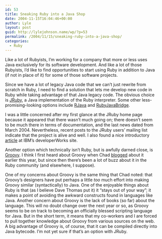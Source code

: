 ```yaml
---
id: 53
title: Sneaking Ruby into a Java Shop
date: 2004-11-15T16:04:46+00:00
author: Lyle
layout: post
guid: http://lylejohnson.name/wp/?p=53
permalink: /2004/11/15/sneaking-ruby-into-a-java-shop/
categories:
  - Ruby
---
```

Like a lot of Rubyists, I&#8217;m working for a company that more or less uses Java exclusively for its software development. And like a lot of those Rubyists, I&#8217;d like to find opportunities to start using Ruby in addition to Java (if not in place of it) for some of those software projects.

Since we have a lot of legacy Java code that we can&#8217;t just rewrite from scratch in Ruby, I need to find a solution that lets me develop new code in Ruby while taking advantage of that Java legacy code. The obvious choice is [JRuby](http://jruby.sourceforge.net), a Java implementation of the Ruby interpreter. Some other less-promising-looking options include [RJava](http://www.spricom.com/rjava) and [RubyJavaBridge](http://arton.no-ip.info/collabo/backyard/?RubyJavaBridge).

I was a little concerned after my first glance at the JRuby home page because it appeared that there wasn&#8217;t much going on; there doesn&#8217;t seem to be much there in terms of documentation, and the last news dated from March 2004. Nevertheless, recent posts to the JRuby users&#8217; mailing list indicate that the project is alive and well. I also found a nice introductory [article](http://www-106.ibm.com/developerworks/java/library/j-alj09084/?ca=dgr-lnxw03JRubyIntro) at IBM&#8217;s developerWorks site.

Another option which technically isn&#8217;t Ruby, but is awfully darned close, is [Groovy](http://groovy.codehaus.org). I think I first heard about Groovy when Chad [blogged](http://chadfowler.com/index.cgi/Computing/Programming/Languages/GroovyJSR.rdoc,v) about it earlier this year, but since then there&#8217;s been a lot of buzz about it in the Ruby community (and elsewhere, I suppose).

One of my concerns about Groovy is the same thing that Chad noted: that Groovy&#8217;s designers have put perhaps a little _too_ much effort into making Groovy similar (syntactically) to Java. One of the enjoyable things about Ruby is that (as I believe Dave Thomas put it) it &#8220;stays out of your way&#8221;; it makes a point of avoiding the awkward constructs found in languages like Java. Another concern about Groovy is the lack of books (so far) about the language. This will no doubt change over the next year or so, as Groovy seems to be on track to becoming an officially blessed scripting language for Java. But in the short term, it means that my co-workers and I are forced to pull together knowledge about Groovy from various sources on the web. A big advantage of Groovy is, of course, that it can be compiled directly into Java bytecode. I&#8217;m not yet sure if that&#8217;s an option with JRuby.